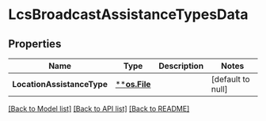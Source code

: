 # LcsBroadcastAssistanceTypesData

## Properties
Name | Type | Description | Notes
------------ | ------------- | ------------- | -------------
**LocationAssistanceType** | [****os.File**](*os.File.md) |  | [default to null]

[[Back to Model list]](../README.md#documentation-for-models) [[Back to API list]](../README.md#documentation-for-api-endpoints) [[Back to README]](../README.md)

